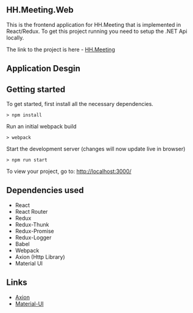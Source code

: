 ## HH.Meeting.Web

This is the frontend application for HH.Meeting that is implemented in React/Redux. To get this project running you need to setup the .NET Api locally.

The link to the project is here - [HH.Meeting](https://github.com/mrshawn191/HH.Meeting/tree/master)

## Application Desgin



## Getting started

To get started, first install all the necessary dependencies.
```
> npm install
```

Run an initial webpack build
```
> webpack
```

Start the development server (changes will now update live in browser)
```
> npm run start
```

To view your project, go to: [http://localhost:3000/](http://localhost:3000/)

## Dependencies used
- React
- React Router
- Redux
- Redux-Thunk
- Redux-Promise
- Redux-Logger
- Babel
- Webpack
- Axion (Http Library)
- Material UI

## Links

- [Axion](https://www.patreon.com/thenewboston)
- [Material-UI](http://www.material-ui.com/)